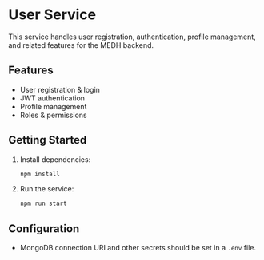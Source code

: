# User Service

This service handles user registration, authentication, profile management, and related features for the MEDH backend.

## Features
- User registration & login
- JWT authentication
- Profile management
- Roles & permissions

## Getting Started

1. Install dependencies:
   ```bash
   npm install
   ```
2. Run the service:
   ```bash
   npm run start
   ```

## Configuration
- MongoDB connection URI and other secrets should be set in a `.env` file. 